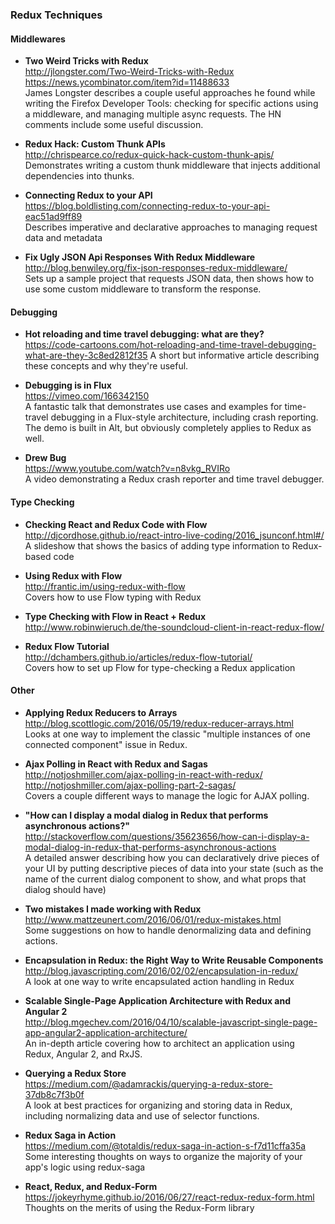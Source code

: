 ### Redux Techniques



#### Middlewares
- **Two Weird Tricks with Redux**  
  http://jlongster.com/Two-Weird-Tricks-with-Redux  
  https://news.ycombinator.com/item?id=11488633  
  James Longster describes a couple useful approaches he found while writing the Firefox Developer Tools: checking for specific actions using a middleware, and managing multiple async requests.  The HN comments include some useful discussion.
  
- **Redux Hack: Custom Thunk APIs**  
  http://chrispearce.co/redux-quick-hack-custom-thunk-apis/  
  Demonstrates writing a custom thunk middleware that injects additional dependencies into thunks.

- **Connecting Redux to your API**  
  https://blog.boldlisting.com/connecting-redux-to-your-api-eac51ad9ff89  
  Describes imperative and declarative approaches to managing request data and metadata
  
- **Fix Ugly JSON Api Responses With Redux Middleware**  
  http://blog.benwiley.org/fix-json-responses-redux-middleware/  
  Sets up a sample project that requests JSON data, then shows how to use some custom middleware to transform the response.

  
#### Debugging

- **Hot reloading and time travel debugging: what are they?**  
  https://code-cartoons.com/hot-reloading-and-time-travel-debugging-what-are-they-3c8ed2812f35
  A short but informative article describing these concepts and why they're useful.

- **Debugging is in Flux**  
  https://vimeo.com/166342150  
  A fantastic talk that demonstrates use cases and examples for time-travel debugging in a Flux-style architecture, including crash reporting.  The demo is built in Alt, but obviously completely applies to Redux as well.
  
- **Drew Bug**  
  https://www.youtube.com/watch?v=n8vkg_RVIRo  
  A video demonstrating a Redux crash reporter and time travel debugger.


#### Type Checking

- **Checking React and Redux Code with Flow**  
  http://djcordhose.github.io/react-intro-live-coding/2016_jsunconf.html#/  
  A slideshow that shows the basics of adding type information to Redux-based code 
  
- **Using Redux with Flow**  
  http://frantic.im/using-redux-with-flow  
  Covers how to use Flow typing with Redux

- **Type Checking with Flow in React + Redux**  
  http://www.robinwieruch.de/the-soundcloud-client-in-react-redux-flow/  
  
- **Redux Flow Tutorial**  
  http://dchambers.github.io/articles/redux-flow-tutorial/  
  Covers how to set up Flow for type-checking a Redux application


#### Other
- **Applying Redux Reducers to Arrays**  
  http://blog.scottlogic.com/2016/05/19/redux-reducer-arrays.html  
  Looks at one way to implement the classic "multiple instances of one connected component" issue in Redux.
  
- **Ajax Polling in React with Redux and Sagas**  
  http://notjoshmiller.com/ajax-polling-in-react-with-redux/  
  http://notjoshmiller.com/ajax-polling-part-2-sagas/  
  Covers a couple different ways to manage the logic for AJAX polling.
  
- **"How can I display a modal dialog in Redux that performs asynchronous actions?"**  
  http://stackoverflow.com/questions/35623656/how-can-i-display-a-modal-dialog-in-redux-that-performs-asynchronous-actions  
  A detailed answer describing how you can declaratively drive pieces of your UI by putting descriptive pieces of data into your state (such as the name of the current dialog component to show, and what props that dialog should have)
  
- **Two mistakes I made working with Redux**  
  http://www.mattzeunert.com/2016/06/01/redux-mistakes.html  
  Some suggestions on how to handle denormalizing data and defining actions.
  
- **Encapsulation in Redux: the Right Way to Write Reusable Components**  
  http://blog.javascripting.com/2016/02/02/encapsulation-in-redux/  
  A look at one way to write encapsulated action handling in Redux
  
- **Scalable Single-Page Application Architecture with Redux and Angular 2**  
  http://blog.mgechev.com/2016/04/10/scalable-javascript-single-page-app-angular2-application-architecture/  
  An in-depth article covering how to architect an application using Redux, Angular 2, and RxJS.  
  
- **Querying a Redux Store**  
  https://medium.com/@adamrackis/querying-a-redux-store-37db8c7f3b0f  
  A look at best practices for organizing and storing data in Redux, including normalizing data and use of selector functions.
  
- **Redux Saga in Action**  
  https://medium.com/@totaldis/redux-saga-in-action-s-f7d11cffa35a
  Some interesting thoughts on ways to organize the majority of your app's logic using redux-saga
  
- **React, Redux, and Redux-Form**  
  https://jokeyrhyme.github.io/2016/06/27/react-redux-redux-form.html  
  Thoughts on the merits of using the Redux-Form library